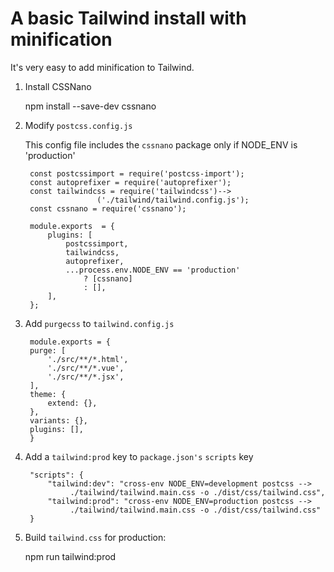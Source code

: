 # A basic Tailwind install with minification

It's very easy to add minification to Tailwind.

1. Install CSSNano

    npm install --save-dev cssnano

2. Modify `postcss.config.js`

    This config file includes the `cssnano` package only if NODE_ENV is 'production'

        const postcssimport = require('postcss-import');
        const autoprefixer = require('autoprefixer');
        const tailwindcss = require('tailwindcss')-->
                       ('./tailwind/tailwind.config.js');
        const cssnano = require('cssnano');

        module.exports  = {
            plugins: [
                postcssimport,
                tailwindcss,
                autoprefixer,
                ...process.env.NODE_ENV == 'production'
                    ? [cssnano]
                    : [],
            ],
        };

3. Add `purgecss` to `tailwind.config.js`

        module.exports = {
        purge: [
            './src/**/*.html',
            './src/**/*.vue',
            './src/**/*.jsx',
        ],
        theme: {
            extend: {},
        },
        variants: {},
        plugins: [],
        }

4. Add a `tailwind:prod` key to `package.json's` `scripts` key

        "scripts": {
            "tailwind:dev": "cross-env NODE_ENV=development postcss -->
                 ./tailwind/tailwind.main.css -o ./dist/css/tailwind.css",
            "tailwind:prod": "cross-env NODE_ENV=production postcss -->
                 ./tailwind/tailwind.main.css -o ./dist/css/tailwind.css"
        }

5. Build `tailwind.css` for production:

    npm run tailwind:prod


